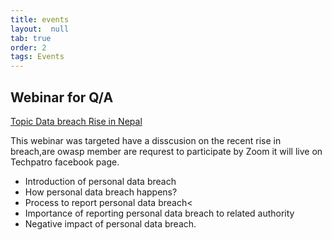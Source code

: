 ```yaml
---
title: events
layout:  null
tab: true
order: 2
tags: Events
---
```


Webinar for Q/A
---------------
<a href ="https://techpatro.com/an-interaction-webinar-on-data-breach-rise-in-nepal/"> Topic Data breach Rise in Nepal</a>

This webinar was targeted have a disscusion on the recent rise in breach,are owasp member are requrest to participate by Zoom it will live on Techpatro facebook page.

- Introduction of personal data breach
- How personal data breach happens?
- Process to report personal data breach<
- Importance of reporting personal data breach to related authority
- Negative impact of personal data breach. 



